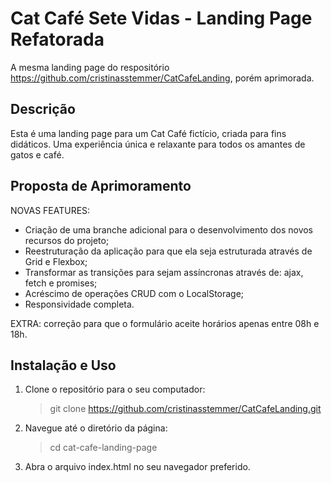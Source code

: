 # Cat Café Sete Vidas - Landing Page Refatorada

A mesma landing page do respositório https://github.com/cristinasstemmer/CatCafeLanding, porém aprimorada.

## Descrição

Esta é uma landing page para um Cat Café fictício, criada para fins didáticos. 
Uma experiência única e relaxante para todos os amantes de gatos e café.

## Proposta de Aprimoramento

NOVAS FEATURES:

- Criação de uma branche adicional para o desenvolvimento dos novos recursos do projeto;
- Reestruturação da aplicação para que ela seja estruturada através de Grid e Flexbox;
- Transformar as transições para sejam assíncronas através de: ajax, fetch e promises;
- Acréscimo de operações CRUD com o LocalStorage;
- Responsividade completa.

EXTRA: correção para que o formulário aceite horários apenas entre 08h e 18h.

## Instalação e Uso

1. Clone o repositório para o seu computador:
   > git clone https://github.com/cristinasstemmer/CatCafeLanding.git

2. Navegue até o diretório da página:
   > cd cat-cafe-landing-page
   
3. Abra o arquivo index.html no seu navegador preferido.
